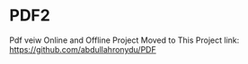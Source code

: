 # PDF2
Pdf veiw Online and Offline Project Moved to This Project link: 
https://github.com/abdullahronydu/PDF

